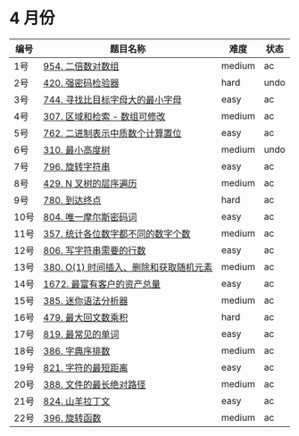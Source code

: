 # 4 月份

**编号**|**题目名称**|**难度**|**状态**
--------|------------|--------|--------
1号|[954. 二倍数对数组](./第1题%20954.%20二倍数对数组)|medium|ac
2号|[420. 强密码检验器](./第2题%20954.%20强密码检验器)|hard|undo
3号|[744. 寻找比目标字母大的最小字母](./第3题%20744.%20寻找比目标字母大的最小字母)|easy|ac
4号|[307. 区域和检索 - 数组可修改](./第4题%20307.%20区域和检索%20-%20数组可修改)|medium|ac
5号|[762. 二进制表示中质数个计算置位](./第5题%20762.%20二进制表示中质数个计算置位)|easy|ac
6号|[310. 最小高度树](./第6题%20310.%20最小高度树)|medium|undo
7号|[796. 旋转字符串](./第7题%20796.%20旋转字符串)|easy|ac
8号|[429. N 叉树的层序遍历](./第8题%20429.%20N%20叉树的层序遍历)|medium|ac
9号|[780. 到达终点](./第9题%20780.%20到达终点)|hard|ac
10号|[804. 唯一摩尔斯密码词](./第10题%20804.%20唯一摩尔斯密码词)|easy|ac
11号|[357. 统计各位数字都不同的数字个数](./第11题%20357.%20统计各位数字都不同的数字个数)|medium|ac
12号|[806. 写字符串需要的行数](./第12题%20806.%20写字符串需要的行数)|easy|ac
13号|[380. O(1) 时间插入、删除和获取随机元素](./第12题%20380.%20O(1)%20时间插入、删除和获取随机元素)|medium|ac
14号|[1672. 最富有客户的资产总量](./第14题%201672.%20最富有客户的资产总量)|easy|ac
15号|[385. 迷你语法分析器](./第15题%20385.%20迷你语法分析器)|medium|ac
16号|[479. 最大回文数乘积](./第16题%20479.%20最大回文数乘积)|hard|ac
17号|[819. 最常见的单词](./第17题%20819.%20最常见的单词)|easy|ac
18号|[386. 字典序排数](./第18题%20386.%20字典序排数)|medium|ac
19号|[821. 字符的最短距离](./第19题%20821.%20字符的最短距离)|easy|ac
20号|[388. 文件的最长绝对路径](./第20题%20388.%20文件的最长绝对路径)|medium|ac
21号|[824. 山羊拉丁文](./第21题%20824.%20山羊拉丁文)|easy|ac
22号|[396. 旋转函数](./第22题%20396.%20旋转函数)|medium|ac
